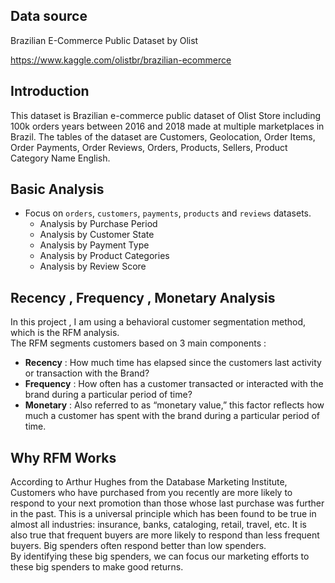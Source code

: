 ## Data source
Brazilian E-Commerce Public Dataset by Olist

https://www.kaggle.com/olistbr/brazilian-ecommerce

## Introduction


This dataset is Brazilian e-commerce public dataset of Olist Store including 100k orders years between 2016 and 2018 made at multiple marketplaces in Brazil. The tables of the dataset are Customers, Geolocation, Order Items, Order Payments, Order Reviews, Orders, Products, Sellers, Product Category Name English. 
## Basic Analysis
 - Focus on  `orders`, `customers`, `payments`, `products` and `reviews` datasets.  
    * Analysis by Purchase Period
    * Analysis by Customer State
    * Analysis by Payment Type
    * Analysis by Product Categories
    * Analysis by Review Score
      
## Recency , Frequency , Monetary Analysis
In this project , I am using a behavioral customer segmentation method, which is the RFM analysis.</br>
The RFM segments customers based on 3 main components : 
- **Recency** : How much time has elapsed since the customers last activity or transaction with the Brand?
- **Frequency** : How often has a customer transacted or interacted with the brand during a particular period of time? 
- **Monetary** : Also referred to as “monetary value,” this factor reflects how much a customer has spent with the brand during a particular period of time.
## Why RFM Works
According to Arthur Hughes from the Database Marketing Institute, Customers who have purchased from you recently are more likely to respond to your next promotion than those whose last purchase was further in the past. This is a universal principle which has been found to be true in almost all industries: insurance, banks, cataloging, retail, travel, etc. It is also true that frequent buyers are more likely to respond than less frequent buyers. Big spenders often respond better than low spenders. <br>
By identifying these big spenders, we can focus our marketing efforts to these big spenders to make good returns.
